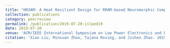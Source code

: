 ```yaml
---
title: "HR3AM: A Heat Resilient Design for RRAM-based Neuromorphic Computing"
collection: publications
category: peerreview
permalink: /publication/2019-07-20-islped19
date: 2019-07-20
venue: 'ACM/IEEE International Symposium on Low Power Electronics and Design '
citation: 'Xiao Liu, Minxuan Zhou, Tajana Rosing, and Jishen Zhao. 2019. HR3AM: A Heat Resilient Design for RRAM-based Neuromorphic Computing. accepted in ACM/IEEE International Symposium on Low Power Electronics and Design (ISLPED), 2019'
---
```

